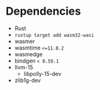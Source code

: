 # Dependencies

- Rust
- `rustup target add wasm32-wasi`
- wasmer
- wasmtime `<=11.0.2`
- wasmedge
- bindgen `< 0.59.1`
- llvm-15
  - libpolly-15-dev
- zlib1g-dev

